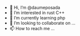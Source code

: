 - 👋 Hi, I’m @daumeposada
- 👀 I’m interested in rust C++
- 🌱 I’m currently learning php
- 💞️ I’m looking to collaborate on ...
- 📫 How to reach me ...

<!---
daumeposada/daumeposada is a ✨ special ✨ repository because its `README.md` (this file) appears on your GitHub profile.
You can click the Preview link to take a look at your changes.
--->
